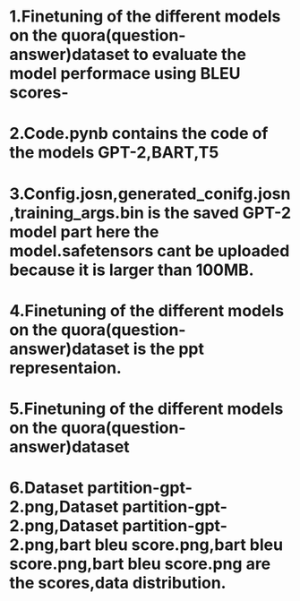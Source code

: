 # 1.Finetuning of the different models on the quora(question-answer)dataset to evaluate the model performace using BLEU scores-
# 2.Code.pynb contains the code of the models GPT-2,BART,T5
# 3.Config.josn,generated_conifg.josn,training_args.bin is the saved GPT-2 model part here the model.safetensors cant be uploaded because it is larger than 100MB.
# 4.Finetuning of the different models on the quora(question-answer)dataset is the ppt representaion.
# 5.Finetuning of the different models on the quora(question-answer)dataset
# 6.Dataset partition-gpt-2.png,Dataset partition-gpt-2.png,Dataset partition-gpt-2.png,bart bleu score.png,bart bleu score.png,bart bleu score.png are the scores,data distribution.
